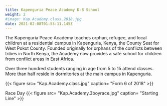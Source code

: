 ```yaml
---
title: Kapenguria Peace Academy K-8 School
weight: 2
#image: Kap.Academy.class.2018.jpg
date: 2021-02-08T01:53:11.145Z
---
```

The  Kapenguria Peace Academy teaches orphan, refugee, and local children at a residential campus in Kapenguria, Kenya, the County Seat for West Pokot County.  Founded originally for orphans of the conflicts between tribes in North Kenya, the Academy now provides a safe school for children from conflict areas in East Africa.

Over three hundred students ranging in age from 5 to 15 attend classes.  More than half reside in dormitories at the main campus in Kapenguria.

{{< figure src= "Kap.Academy.class.jpg" caption= "Form 6 of 2018" >}}

Race Day
{{< figure src= "Kap.Academy.3boyrace.jpg" caption= "Starting Line" >}}
